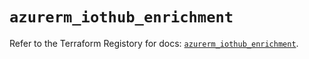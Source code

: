 # `azurerm_iothub_enrichment`

Refer to the Terraform Registory for docs: [`azurerm_iothub_enrichment`](https://www.terraform.io/docs/providers/azurerm/r/iothub_enrichment).
